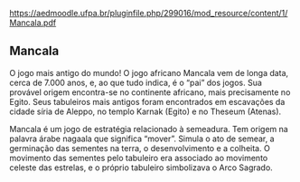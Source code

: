 https://aedmoodle.ufpa.br/pluginfile.php/299016/mod_resource/content/1/Mancala.pdf

## Mancala
O jogo mais antigo do mundo! O jogo africano Mancala vem de longa data, cerca de 7.000 anos, e, ao que tudo indica, é o “pai” dos jogos. Sua provável origem encontra-se no continente africano, mais precisamente no Egito. Seus tabuleiros mais antigos foram encontrados em escavações da cidade síria de Aleppo, no templo Karnak (Egito) e no Theseum (Atenas). 

Mancala é um jogo de estratégia relacionado à semeadura. Tem origem na palavra árabe nagaala que significa “mover”. Simula o ato de semear, a germinação das sementes na terra, o desenvolvimento e a colheita. O movimento das sementes pelo tabuleiro era associado ao movimento celeste das estrelas, e o próprio tabuleiro simbolizava o Arco Sagrado.

